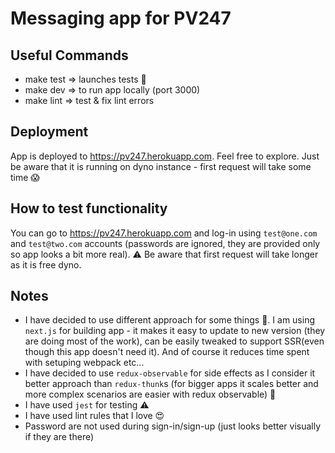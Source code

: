 # Messaging app for PV247

## Useful Commands
- make test => launches tests 💪
- make dev  => to run app locally (port 3000)
- make lint => test & fix lint errors

## Deployment
App is deployed to https://pv247.herokuapp.com. Feel free to explore. Just be aware that it is running on dyno instance - first request will take some time 😱

## How to test functionality
You can go to https://pv247.herokuapp.com and log-in using `test@one.com` and `test@two.com` accounts (passwords are ignored, they are provided only so app looks a bit more real). ⚠️ Be aware that first request will take longer as it is free dyno.

## Notes
- I have decided to use different approach for some things 💪. I am using `next.js` for building app - it makes it easy to update to new version (they are doing most of the work), can be easily tweaked to support SSR(even though this app doesn't need it). And of course it reduces time spent with setuping webpack etc...
- I have decided to use `redux-observable` for side effects as I consider it better approach than `redux-thunk`s (for bigger apps it scales better and more complex scenarios are easier with redux observable) 👀
- I have used `jest` for testing ⚠️
- I have used lint rules that I love 😍
- Password are not used during sign-in/sign-up (just looks better visually if they are there)
